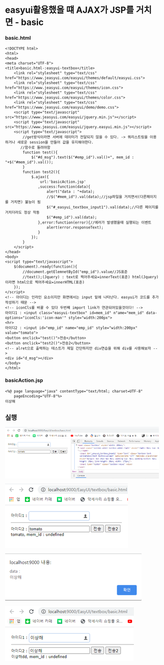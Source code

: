 # easyui활용했을 떄 AJAX가 JSP를 거치면 - basic

### basic.html

```markup
<!DOCTYPE html>
<html>
<head>
<meta charset="UTF-8">
<title>basic.html-:easyui-textbox</title>
 	<link rel="stylesheet" type="text/css" href="https://www.jeasyui.com/easyui/themes/default/easyui.css">
    <link rel="stylesheet" type="text/css" href="https://www.jeasyui.com/easyui/themes/icon.css">
    <link rel="stylesheet" type="text/css" href="https://www.jeasyui.com/easyui/themes/color.css">
    <link rel="stylesheet" type="text/css" href="https://www.jeasyui.com/easyui/demo/demo.css">
    <script type="text/javascript" src="https://www.jeasyui.com/easyui/jquery.min.js"></script>
    <script type="text/javascript" src="https://www.jeasyui.com/easyui/jquery.easyui.min.js"></script>
    <script type="text/javascript">
    	//get방식이라면 서버에 데이터가 전달되지 않을 수 있다. -> 쿼리스트링을 이용하거나 새로운 session을 만들어 값을 유지해야한다.
       //함수로 돌려야함
    	function test(){
			$("#d_msg").text($("#emp_id").val()+", mem_id : "+$("#mem_id").val());
    	}
    	function test2(){
    		$.ajax({
    			url:'basicAction.jsp'
    		   ,success:function(data){
    			   alert("data : "+data);
    			   //$("#mem_id").val(data);//jsp파일을 거치면서(다른페이지를 거치면) 불능이 됨
    			   $("#_easyui_textbox_input1").val(data);//다른 페이지를 거치더라도 정상 작동
    			   $("#emp_id").val(data);
    		   },error:function(error){//에러가 발생했을때 실행되는 이벤트
    			   alert(error.responseText);
    		   }
    		});
    	}
    </script>
</head>
<body>
<script type="text/javascript">
	$(document).ready(function(){
		//document.getElemnetById("emp_id").value//JS표준
		//text();(Jquery) : text로 찍어주세요=innerText(표준) html(Jquery)이라면 html으로 찍어주세요=innerHTML(표준)
	});
</script>
<!-- 아이디는 인라인 요소이지만 화면에서는 input 밑에 나타난다. easyui가 코드를 추가 작성하기 때문 -->
<!-- iconCls를 바꿀 수 있다 두번째 import link가 연관되어있을것이다! -->
아이디1 : <input class="easyui-textbox" id=mem_id" n"ame="mem_id" data-options="iconCls:'icon-man'" style="width:200px">
<hr>
아이디2 : <input id="emp_id" name="emp_id" style="width:200px" value="tomato">
<button onclick="test()">전송</button>
<button onclick="test2()">전송2</button>
<!-- alret으로 출력하는 테스트가 제일 간단하지만 div연습을 위해 div를 사용해보자 -->
<div id="d_msg"></div>
</body>
</html>
```

### basicAction.jsp

```markup
<%@ page language="java" contentType="text/html; charset=UTF-8"
    pageEncoding="UTF-8"%>
이상해
```

## 실행

![&#xCF54;&#xB4DC;&#xB97C; &#xBCF4;&#xBA74; easyui &#xC544;&#xC774;&#xB514;&#xB97C; &#xBCFC; &#xC218; &#xC788;&#xB2E4;.](../../.gitbook/assets/1%20%2845%29.png)

![&#xAE30;&#xBCF8; &#xC804;&#xC1A1;&#xBC84;&#xD2BC;](../../.gitbook/assets/2%20%2835%29.png)

![&#xC804;&#xC1A1;2 alert](../../.gitbook/assets/3%20%2828%29.png)

![&#xACB0;&#xACFC;](../../.gitbook/assets/4%20%2821%29.png)


